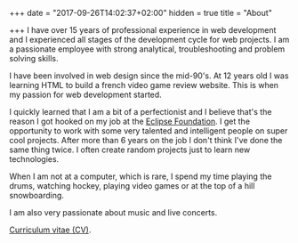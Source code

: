 +++
date = "2017-09-26T14:02:37+02:00"
hidden = true
title = "About"

+++
I have over 15 years of professional experience in web development and I experienced all stages of the development cycle for web projects. I am a passionate employee with strong analytical, troubleshooting and problem solving skills.

I have been involved in web design since the mid-90's. At 12 years old I was learning HTML to build a french video game review website. This is when my passion for web development started.

I quickly learned that I am a bit of a perfectionist and I believe that's the reason I got hooked on my job at the [Eclipse Foundation](https://www.eclipse.org/org/foundation/staff.php). I get the opportunity to work with some very talented and intelligent people on super cool projects. After more than 6 years on the job I don't think I've done the same thing twice. I often create random projects just to learn new technologies.

When I am not at a computer, which is rare, I spend my time playing the drums, watching hockey, playing video games or at the top of a hill snowboarding.

I am also very passionate about music and live concerts.

[Curriculum vitae (CV)](christopher-guindon-resume.pdf).